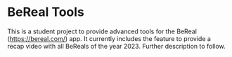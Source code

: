 # BeReal Tools

This is a student project to provide advanced tools for the BeReal (https://bereal.com/) app. It currently includes the feature to provide a recap video with all BeReals of the year 2023. Further description to follow.
